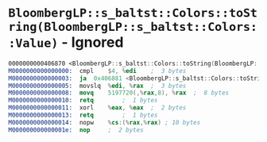 # `BloombergLP::s_baltst::Colors::toString(BloombergLP::s_baltst::Colors::Value)` - Ignored

```nasm
0000000000406870 <BloombergLP::s_baltst::Colors::toString(BloombergLP::s_baltst::Colors::Value)>:
M0000000000000000:	cmpl	$4, %edi	;  3 bytes
M0000000000000003:	ja	0x406881 <BloombergLP::s_baltst::Colors::toString(BloombergLP::s_baltst::Colors::Value)+0x11>	;  2 bytes
M0000000000000005:	movslq	%edi, %rax	;  3 bytes
M0000000000000008:	movq	5197720(,%rax,8), %rax	;  8 bytes
M0000000000000010:	retq		;  1 bytes
M0000000000000011:	xorl	%eax, %eax	;  2 bytes
M0000000000000013:	retq		;  1 bytes
M0000000000000014:	nopw	%cs:(%rax,%rax)	; 10 bytes
M000000000000001e:	nop		;  2 bytes
```
